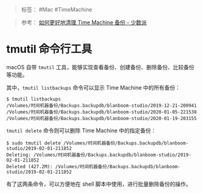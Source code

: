 > 标签： #Mac #TimeMachine 

> 参考： [如何更好地清理 Time Machine 备份 - 少数派](https://sspai.com/post/59368#!)

# tmutil 命令行工具

macOS 自带 `tmutil` 工具，能够实现查看备份、创建备份、删除备份、比较备份等功能。

其中，`tmutil listbackups` 命令可以显示 Time Machine 中的所有备份：

```
$ tmutil listbackups
/Volumes/时间机器备份/Backups.backupdb/blanboom-studio/2019-12-21-200941
/Volumes/时间机器备份/Backups.backupdb/blanboom-studio/2020-01-05-221538
/Volumes/时间机器备份/Backups.backupdb/blanboom-studio/2020-01-19-203155
```

`tmutil delete` 命令则可以删除 Time Machine 中的指定备份：

```
$ sudo tmutil delete /Volumes/时间机器备份/Backups.backupdb/blanboom-studio/2019-02-01-211852 
Deleting: /Volumes/时间机器备份/Backups.backupdb/blanboom-studio/2019-02-01-211852
Deleted (427.2M): /Volumes/时间机器备份/Backups.backupdb/blanboom-studio/2019-02-01-211852
```

有了这两条命令，可以方便地在 shell 脚本中使用，进行批量删除备份的操作。
